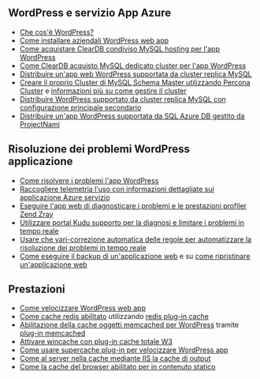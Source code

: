 ## <a name="wordpress-and-azure-app-service"></a>WordPress e servizio App Azure

* [Che cos'è WordPress?](https://wordpress.org/)
* [Come installare aziendali WordPress web app](../articles/app-service-web/web-sites-php-enterprise-wordpress.md)
* [Come acquistare ClearDB condiviso MySQL hosting per l'app WordPress](http://blog.syntaxc4.net/post/2012/12/03/provisioning-a-mysql-database-from-the-windows-azure-store.aspx)
* [Come ClearDB acquisto MySQL dedicato cluster per l'app WordPress](https://azure.microsoft.com/blog/announcing-new-mysql-premium-tiers-from-cleardb/)
* [Distribuire un'app web WordPress supportata da cluster replica MySQL](/documentation/templates/wordpress-mysql-replication/)
* [Creare il proprio Cluster di MySQL Schema Master utilizzando Percona Cluster](/documentation/templates/mysql-ha-pxc/) e [informazioni più su come gestire il cluster](https://github.com/fanjeffrey/axiom.articles/tree/master/pxc)
* [Distribuire WordPress supportato da cluster replica MySQL con configurazione principale secondario](/documentation/templates/mysql-replication/)
* [Distribuire un'app WordPress supportata da SQL Azure DB gestito da ProjectNami](/marketplace/partners/projectnami/projectnami/)
  
## <a name="troubleshooting-wordpress-application"></a>Risoluzione dei problemi WordPress applicazione

* [Come risolvere i problemi l'app WordPress](https://sunithamk.wordpress.com/2014/09/04/wordpress-troubleshooting-techniques-on-azure-websites/)
* [Raccogliere telemetria l'uso con informazioni dettagliate sui applicazione Azure servizio](https://azure.microsoft.com/blog/usage-analytics-for-wordpress-with-azure-app-insights/)
* [Eseguire l'app web di diagnosticare i problemi e le prestazioni profiler Zend Zray](https://sunithamk.wordpress.com/2015/08/04/profiling-php-application-on-azure-web-apps/)
* [Utilizzare portal Kudu supporto per la diagnosi e limitare i problemi in tempo reale](https://sunithamk.wordpress.com/2015/11/04/diagnose-and-mitigate-issues-with-azure-web-apps-support-portal/)
* [Usare che vari-correzione automatica delle regole per automatizzare la risoluzione dei problemi in tempo reale](http://microsoftazurewebsitescheatsheet.info/#auto-heal)
* [Come eseguire il backup di un'applicazione web](../articles/app-service-web/web-sites-backup.md) e su [come ripristinare un'applicazione web](../articles/app-service-web/web-sites-restore.md)

## <a name="performance"></a>Prestazioni

* [Come velocizzare WordPress web app](https://sunithamk.wordpress.com/2014/08/01/10-ways-to-speed-up-your-wordpress-site-on-azure-websites/)
* [Come cache redis abilitato](../articles/redis-cache/cache-dotnet-how-to-use-azure-redis-cache.md) utilizzando [redis plug-in cache](https://wordpress.org/plugins/wp-redis/)
* [Abilitazione della cache oggetti memcached per WordPress](../articles/app-service-web/web-sites-connect-to-redis-using-memcache-protocol.md) tramite [plug-in memcached](https://wordpress.org/plugins/memcached/)
* [Attivare wincache con plug-in cache totale W3](https://wordpress.org/plugins/w3-total-cache/)
* [Come usare supercache plug-in per velocizzare WordPress app](http://ruslany.net/2008/12/speed-up-wordpress-on-iis-70/)
* [Come al server nella cache mediante IIS la cache di output](http://blogs.msdn.com/b/brian_swan/archive/2011/06/08/performance-tuning-php-apps-on-windows-iis-with-output-caching.aspx)
* [Come la cache del browser abilitato per in contenuto statico](http://www.iis.net/configreference/system.webserver/staticcontent)
